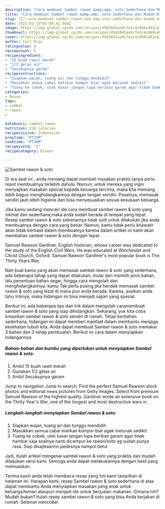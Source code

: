 ```yaml
---
description: "Cara membuat Sambel rawon &amp;amp; soto Sederhana dan Mudah Dibuat"
title: "Cara membuat Sambel rawon &amp;amp; soto Sederhana dan Mudah Dibuat"
slug: 727-cara-membuat-sambel-rawon-and-amp-soto-sederhana-dan-mudah-dibuat
date: 2021-03-15T05:09:41.954Z
image: https://img-global.cpcdn.com/recipes/4565845aa9c7e1c4/680x482cq70/sambel-rawon-soto-foto-resep-utama.jpg
thumbnail: https://img-global.cpcdn.com/recipes/4565845aa9c7e1c4/680x482cq70/sambel-rawon-soto-foto-resep-utama.jpg
cover: https://img-global.cpcdn.com/recipes/4565845aa9c7e1c4/680x482cq70/sambel-rawon-soto-foto-resep-utama.jpg
author: Carl Rios
ratingvalue: 4
reviewcount: 5
recipeingredient:
- "15 buah rawit merah"
- "1/2 gelas air"
- "Secukupnya garam"
recipeinstructions:
- "Siapkan wajan, tuang air dan tunggu mendidih"
- "Masukkan semua cabai matikan kompor biar agak melunak sedikit"
- "Tuang ke cobek, ulek kasar jangan lupa berikan garam agar tidak hambar saja soalnya nanti dicampur ke rawon/soto yg sudah punya rasa. Siap disajikaannn pedesnya nampol betul"
categories:
- Resep
tags:
- sambel
- rawon
- 

katakunci: sambel rawon  
nutrition: 218 calories
recipecuisine: Indonesian
preptime: "PT33M"
cooktime: "PT38M"
recipeyield: "3"
recipecategory: Dinner

---
```



![Sambel rawon &amp; soto](https://img-global.cpcdn.com/recipes/4565845aa9c7e1c4/680x482cq70/sambel-rawon-soto-foto-resep-utama.jpg)

Di era  saat ini , anda memang dapat membeli masakan praktis tanpa perlu repot membuatnya terlebih dahulu. Namun, untuk mereka yang ingin menyajikan masakan special kepada keluarga tercinta, maka kita memang lebih bagus menghidangkannya dengan tangan sendiri. Pasalnya, memasak sendiri jauh lebih higienis dan bisa menyesuaikan sesuai kesukaan keluarga.

Jika kamu sedang mencari ide cara membuat sambel rawon &amp; soto yang nikmat dan sederhana,maka anda sudah berada di tempat yang tepat. Resep sambel rawon &amp; soto  sebenarnya tidak sulit untuk dilakukan jika anda membuatnya dengan cara yang benar. Namun, kamu tidak perlu khawatir akan tidak berhasil dalam membuatnya 
karena dalam artikel ini kami akan membahas sambel rawon &amp; soto dengan tepat.  

Samuel Rawson Gardiner, English historian, whose career was dedicated to the study of the English Civil Wars. He was educated at Winchester and Christ Church, Oxford. Samuel Rawson Gardiner&#39;s most popular book is The Thirty Years War.

Nah buat kamu yang akan memasak sambel rawon &amp; soto yang sederhana, ada beberapa tahap yang dapat dilakukan, mulai dari memilih jenis bahan, lalu penentuan bahan segar, hingga cara mengolah dan menghidangkannya. kamu Tak perlu pusing jika hendak memasak sambel rawon &amp; soto yang lezat di mana pun anda berada. Karena, asalkan anda  tahu triknya, maka hidangan ini bisa menjadi sajian yang spesial.

Berikut ini, ada beberapa tips dan trik dalam mengolah caramembuat sambel rawon &amp; soto yang siap dihidangkan. Sekarang, yuk kita coba kreasikan sambel rawon &amp; soto sendiri di rumah. Tetap berbahan sederhana, hidangan ini dapat memberi manfaat dalam membantu menjaga kesehatan tubuh kita. Anda dapat membuat Sambel rawon &amp; soto memakai 3 bahan dan 3 tahap pembuatan. Berikut ini cara dalam menyiapkan hidangannya.

<!--inarticleads1-->

##### Bahan-bahan dan bumbu yang diperlukan untuk menyiapkan Sambel rawon &amp; soto:

1. Ambil 15 buah rawit merah
1. Gunakan 1/2 gelas air
1. Ambil Secukupnya garam


Jump to navigation Jump to search. Find the perfect Samuel Rawson stock photos and editorial news pictures from Getty Images. Select from premium Samuel Rawson of the highest quality. Gardiner wrote an extensive book on the Thrity Year&#39;s War, one of the longest and most destructive wars in. 

<!--inarticleads2-->

##### Langkah-langkah menyiapkan Sambel rawon &amp; soto:

1. Siapkan wajan, tuang air dan tunggu mendidih
1. Masukkan semua cabai matikan kompor biar agak melunak sedikit
1. Tuang ke cobek, ulek kasar jangan lupa berikan garam agar tidak hambar saja soalnya nanti dicampur ke rawon/soto yg sudah punya rasa. Siap disajikaannn pedesnya nampol betul




Jadi, itulah artikel mengenai  sambel rawon &amp; soto  yang praktis dan mudah dilakukan versi kami. Semoga anda dapat melakukannya dengan hasil yang memuaskan. 

Terima kasih anda telah membaca resep yang tim kami tampilkan di halaman ini. Harapan kami, resep  Sambel rawon &amp; soto sederhana di atas dapat membantu Anda menyiapkan masakan yang enak untuk keluarga/teman ataupun menjadi ide untuk berjualan makanan. Gimana nih? Mudah bukan? Itulah resep sambel rawon &amp; soto yang bisa Anda kerjakan di rumah. Selamat mencoba!

